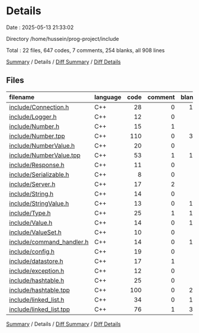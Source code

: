 # Details

Date : 2025-05-13 21:33:02

Directory /home/hussein/prog-project/include

Total : 22 files,  647 codes, 7 comments, 254 blanks, all 908 lines

[Summary](results.md) / Details / [Diff Summary](diff.md) / [Diff Details](diff-details.md)

## Files
| filename | language | code | comment | blank | total |
| :--- | :--- | ---: | ---: | ---: | ---: |
| [include/Connection.h](/include/Connection.h) | C++ | 28 | 0 | 11 | 39 |
| [include/Logger.h](/include/Logger.h) | C++ | 12 | 0 | 7 | 19 |
| [include/Number.h](/include/Number.h) | C++ | 15 | 1 | 9 | 25 |
| [include/Number.tpp](/include/Number.tpp) | C++ | 110 | 0 | 35 | 145 |
| [include/NumberValue.h](/include/NumberValue.h) | C++ | 20 | 0 | 9 | 29 |
| [include/NumberValue.tpp](/include/NumberValue.tpp) | C++ | 53 | 1 | 15 | 69 |
| [include/Response.h](/include/Response.h) | C++ | 11 | 0 | 5 | 16 |
| [include/Serializable.h](/include/Serializable.h) | C++ | 8 | 0 | 2 | 10 |
| [include/Server.h](/include/Server.h) | C++ | 17 | 2 | 6 | 25 |
| [include/String.h](/include/String.h) | C++ | 14 | 0 | 8 | 22 |
| [include/StringValue.h](/include/StringValue.h) | C++ | 13 | 0 | 11 | 24 |
| [include/Type.h](/include/Type.h) | C++ | 25 | 1 | 17 | 43 |
| [include/Value.h](/include/Value.h) | C++ | 14 | 0 | 12 | 26 |
| [include/ValueSet.h](/include/ValueSet.h) | C++ | 10 | 0 | 5 | 15 |
| [include/command\_handler.h](/include/command_handler.h) | C++ | 14 | 0 | 10 | 24 |
| [include/config.h](/include/config.h) | C++ | 19 | 0 | 5 | 24 |
| [include/datastore.h](/include/datastore.h) | C++ | 17 | 1 | 5 | 23 |
| [include/exception.h](/include/exception.h) | C++ | 12 | 0 | 5 | 17 |
| [include/hashtable.h](/include/hashtable.h) | C++ | 25 | 0 | 8 | 33 |
| [include/hashtable.tpp](/include/hashtable.tpp) | C++ | 100 | 0 | 22 | 122 |
| [include/linked\_list.h](/include/linked_list.h) | C++ | 34 | 0 | 15 | 49 |
| [include/linked\_list.tpp](/include/linked_list.tpp) | C++ | 76 | 1 | 32 | 109 |

[Summary](results.md) / Details / [Diff Summary](diff.md) / [Diff Details](diff-details.md)